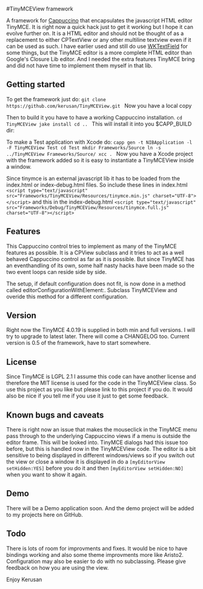 #TinyMCEView framework

A framework for [Cappuccino](http://cappuccino-project.org) that encapsulates the javascript HTML editor TinyMCE. It is right now a quick hack just to get it working but I hope it can evolve further on. It is a HTML editor and should not be thought of as a replacement to either CPTextView or any other multiline textview even if it can be used as such. I have earlier used and still do use [WKTextField](https://github.com/wireload/WKTextView) for some things, but the TinyMCE editor is a more complete HTML editor than Google's Closure Lib editor. And I needed the extra features TinyMCE bring and did not have time to implement them myself in that lib.

## Getting started

To get the framework just do:
    `git clone https://github.com/kerusan/TinyMCEView.git
    `
Now you have a local copy

Then to build it you have to have a working Cappuccino installation.
    `cd TinyMCEView
    jake install
    cd ..
    `
This will install it into you $CAPP_BUILD dir:

To make a Test application with Xcode do:
    `capp gen -t NIBApplication -l -F TinyMCEView Test
    cd Test
    mkdir Frameworks/Source
    ln -s ../TinyMCEView Frameworks/Source/
    xcc .
    `
Now you have a Xcode project with the framework added so it is easy to instantiate a TinyMCEView inside a window.

Since tinymce is an external javascript lib it has to be loaded from the index.html or index-debug.html files. So include these lines in index.html
		`<script type="text/javascript" src="Frameworks/TinyMCEView/Resources/tinymce.min.js" charset="UTF-8"></script>`
and this in the index-debug.html
		`<script type="text/javascript" src="Frameworks/Debug/TinyMCEView/Resources/tinymce.full.js" charset="UTF-8"></script>`

## Features

This Cappuccino control tries to implement as many of the TinyMCE features as possible. It is a CPView subclass and it tries to act as a well behaved Cappuccino control as far as it is possible. But since TinyMCE has an eventhandling of its own, some half nasty hacks have been made so the two event loops can reside side by side.

The setup, if default configuration does not fit, is now done in a method called editorConfigurationWithElement:. Subclass TinyMCEView and overide this method for a different configuration.

## Version

Right now the TinyMCE 4.0.19 is supplied in both min and full versions. I will try to upgrade to latest later. There will come a CHANGELOG too. Current version is 0.5 of the framework, have to start somewhere.

## License

Since TinyMCE is LGPL 2.1 I assume this code can have another license and therefore the MIT license is used for the code in the TinyMCEView class. So use this project as you like but please link to this project if you do. It would also be nice if you tell me if you use it just to get some feedback.

## Known bugs and caveats

There is right now an issue that makes the mouseclick in the TinyMCE menu pass through to the underlying Cappuccino views if a menu is outside the editor frame. This will be looked into. TinyMCE dialogs had this issue too before, but this is handled now in the TinyMCEView code.
The editor is a bit sensitive to being displayed in different windows/views so if you switch out the view or close a window it is displayed in do a
    `[myEditorView setHidden:YES]`
    before you do it and then 
    `[myEditorView setHidden:NO]`
    when you want to show it again.

## Demo

There will be a Demo application soon. And the demo project will be added to my projects here on GitHub.

## Todo

There is lots of room for improvments and fixes. It would be nice to have bindings working and also some theme improvments more like Aristo2. Configuration may also be easier to do with no subclassing. Please give feedback on how you are using the view.


Enjoy
Kerusan
